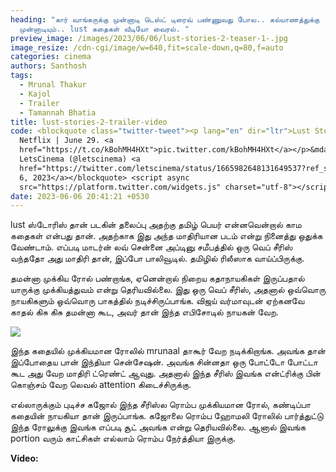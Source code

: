 ```yaml
---
heading: "கார் வாங்கருக்கு முன்னாடி டெஸ்ட் டிரைவ் பண்ணுவது போல.. கல்யாணத்துக்கு
  முன்னாடியும்.. lust கதைகள் வீடியோ வைரல். "
preview_image: /images/2023/06/06/lust-stories-2-teaser-1-.jpg
image_resize: /cdn-cgi/image/w=640,fit=scale-down,q=80,f=auto
categories: cinema
authors: Santhosh
tags:
  - Mrunal Thakur
  - Kajol
  - Trailer
  - Tamannah Bhatia
title: lust-stories-2-trailer-video
code: <blockquote class="twitter-tweet"><p lang="en" dir="ltr">Lust Stories 2 |
  Netflix | June 29. <a
  href="https://t.co/kBohMH4HXt">pic.twitter.com/kBohMH4HXt</a></p>&mdash;
  LetsCinema (@letscinema) <a
  href="https://twitter.com/letscinema/status/1665982648131649537?ref_src=twsrc%5Etfw">June
  6, 2023</a></blockquote> <script async
  src="https://platform.twitter.com/widgets.js" charset="utf-8"></script>
date: 2023-06-06 20:41:21 +0530
---
```

lust ஸ்டோரிஸ் தான் படகின் தலைப்பு அதற்கு தமிழ் பெயர் என்னவென்றால் காம கதைகள் என்பது தான். அதற்காக இது அந்த மாதிரியான படம் என்று நினைத்து ஒதுக்க வேண்டாம். எப்படி மாடர்ன் லவ் சென்னை அப்டினு சமீபத்தில் ஒரு வெப் சீரிஸ் வந்ததோ அது மாதிரி தான், இப்போ பாலிவூடில். தமிழில் ரிலீஸாக வாய்ப்பிருக்கு.

தமன்னா முக்கிய ரோல் பண்றாங்க, ஏனென்றால் நிறைய கதாநாயகிகள் இருப்பதால் யாருக்கு முக்கியத்துவம் என்று தெரியவில்லை. இது ஒரு வெப் சீரிஸ், அதனால் ஒவ்வொரு நாயகிகளும் ஒவ்வொரு பாகத்தில் நடிச்சிருப்பாங்க. விஜய் வர்மாவுடன் ஏற்கனவே காதல் கிசு கிசு தமன்னா கூட, அவர் தான் இந்த எபிசோடில் நாயகன் வேற.

![](/images/2023/06/06/lust-stories-2-teaser-2-.jpg)

இந்த கதையில் முக்கியமான ரோலில் mrunaal தாகூர் வேற நடிக்கிறாங்க. அவங்க தான் இப்போதைய பான் இந்தியா சென்சேஷன். அவங்க சின்னதா ஒரு போட்டோ போட்டா கூட அது வேற மாதிரி ட்ரெண்ட் ஆவுது. அதனால் இந்த சீரிஸ் இவங்க என்ட்ரிக்கு பின் கொஞ்சம் வேற லெவல் attention கிடைச்சிருக்கு. 

எல்லாருக்கும் புடிச்ச கஜோல் இந்த சீரிஸ்ல ரொம்ப முக்கியமான ரோல், கண்டிப்பா கதையின் நாயகியா தான் இருப்பாங்க. கஜோலை ரொம்ப ஹோமலி ரோலில் பார்த்துட்டு இந்த ரோலுக்கு இவங்க எப்படி சூட் அவங்க என்று தெரியவில்லை. ஆனால் இவங்க portion வரும் காட்சிகள் எல்லாம் ரொம்ப நேர்த்தியா இருக்கு. 

**V﻿ideo:**